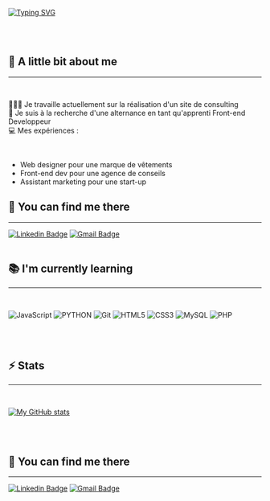 [![Typing SVG](https://readme-typing-svg.herokuapp.com?font=Fira+Code&size=25&pause=1000&color=E213F7&center=true&width=435&lines=Hello+!+;I'm+Anthony;Welcome+to+my+profile)](https://git.io/typing-svg)
  
<br><br>


## :speech_balloon: A little bit about me 
*** 
<br>


👨🏻‍💻 Je travaille actuellement sur la réalisation d'un site de consulting <br>
🔭 Je suis à la recherche d'une alternance en tant qu'apprenti Front-end Developpeur <br>
💻 Mes expériences : 

 <br> <ul>
      <li> Web designer pour une marque de vêtements </li>
      <li>Front-end dev pour une agence de conseils  </li>
      <li>Assistant marketing pour une start-up </li>
  </ul>

## :eyes: You can find me there
***
[![Linkedin Badge](https://img.shields.io/badge/LinkedIn-0077B5?style=for-the-badge&logo=linkedin&logoColor=white)](https://www.linkedin.com/in/anthony-lopes-94b415231/)
[![Gmail Badge](https://img.shields.io/badge/Gmail-D14836?style=for-the-badge&logo=gmail&logoColor=white)](mailto:anthonylopes037@gmail.com)
<br><br>


## :books: I'm currently learning 
***
<br>

![JavaScript](https://img.shields.io/badge/JavaScript-F7DF1E?style=for-the-badge&logo=javascript&logoColor=black)
![PYTHON](https://img.shields.io/badge/python-3670A0?style=for-the-badge&logo=python&logoColor=ffdd54)
![Git](https://img.shields.io/badge/GIT-E44C30?style=for-the-badge&logo=git&logoColor=white)
![HTML5](https://img.shields.io/badge/HTML5-E34F26?style=for-the-badge&logo=html5&logoColor=white)
![CSS3](https://img.shields.io/badge/CSS3-1572B6?style=for-the-badge&logo=css3&logoColor=white)
![MySQL](https://img.shields.io/badge/MySQL-005C84?style=for-the-badge&logo=mysql&logoColor=white)
![PHP](https://img.shields.io/badge/PHP-777BB4?style=for-the-badge&logo=php&logoColor=white)

<br><br>

## :zap: Stats
***

<br>

[![My GitHub stats](https://github-readme-stats.vercel.app/api?username=AnthxnyL&show_icons=true&theme=radical )](https://github.com/anuraghazra/github-readme-stats)

<br><br>

## :eyes: You can find me there
***
[![Linkedin Badge](https://img.shields.io/badge/LinkedIn-0077B5?style=for-the-badge&logo=linkedin&logoColor=white)](https://www.linkedin.com/in/anthony-lopes-94b415231/)
[![Gmail Badge](https://img.shields.io/badge/Gmail-D14836?style=for-the-badge&logo=gmail&logoColor=white)](mailto:anthonylopes037@gmail.com)

<br><br>




